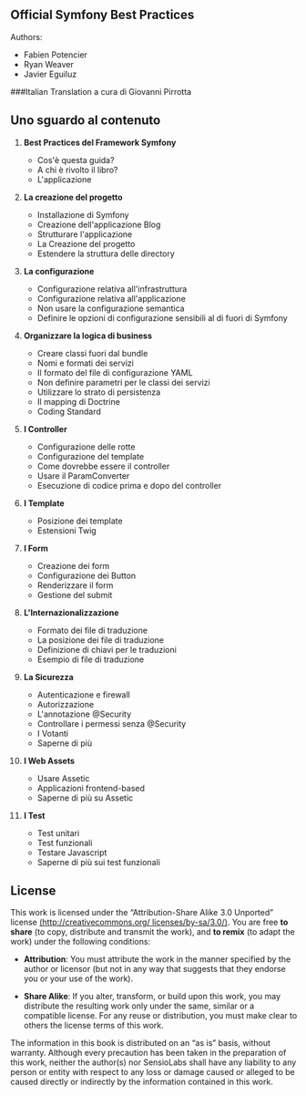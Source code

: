 
## Official Symfony Best Practices

Authors:
 * Fabien Potencier
 * Ryan Weaver
 * Javier Eguiluz


###Italian Translation
a cura di Giovanni Pirrotta

## Uno sguardo al contenuto

1. **Best Practices del Framework Symfony**
    * Cos'è questa guida?
    * A chi è rivolto il libro?
    * L'applicazione


2. **La creazione del progetto**
    * Installazione di Symfony
    * Creazione dell'applicazione Blog
    * Strutturare l'applicazione
    * La Creazione del progetto
    * Estendere la struttura delle directory


3. **La configurazione**
    * Configurazione relativa all'infrastruttura
    * Configurazione relativa all'applicazione
    * Non usare la configurazione semantica
    * Definire le opzioni di configurazione sensibili al di fuori di Symfony



4. **Organizzare la logica di business**
    * Creare classi fuori dal bundle
    * Nomi e formati dei servizi
    * Il formato del file di configurazione YAML
    * Non definire parametri per le classi dei servizi
    * Utilizzare lo strato di persistenza
    * Il mapping di Doctrine
    * Coding Standard


5. **I Controller**
    * Configurazione delle rotte
    * Configurazione del template
    * Come dovrebbe essere il controller
    * Usare il ParamConverter
    * Esecuzione di codice prima e dopo del controller


6. **I Template**
    * Posizione dei template
    * Estensioni Twig


7. **I Form**
    * Creazione dei form
    * Configurazione dei Button
    * Renderizzare il form
    * Gestione del submit


8. **L'Internazionalizzazione**
    * Formato dei file di traduzione
    * La posizione dei file di traduzione
    * Definizione di chiavi per le traduzioni
    * Esempio di file di traduzione


9. **La Sicurezza**
    * Autenticazione e firewall
    * Autorizzazione
    * L'annotazione @Security
    * Controllare i permessi senza @Security
    * I Votanti
    * Saperne di più


10. **I Web Assets**
    * Usare Assetic
    * Applicazioni frontend-based
    * Saperne di più su Assetic


11. **I Test**
    * Test unitari
    * Test funzionali
    * Testare Javascript
    * Saperne di più sui test funzionali




## License

This work is licensed under the “Attribution-Share Alike 3.0 Unported” license [(http://creativecommons.org/
licenses/by-sa/3.0/)](http://creativecommons.org/licenses/by-sa/3.0/).
You are free **to share** (to copy, distribute and transmit the work), and **to remix** (to adapt the work) under the
following conditions:

 * **Attribution**: You must attribute the work in the manner specified by the author or licensor (but
not in any way that suggests that they endorse you or your use of the work).

 * **Share Alike**: If you alter, transform, or build upon this work, you may distribute the resulting work
only under the same, similar or a compatible license. For any reuse or distribution, you must make
clear to others the license terms of this work.

The information in this book is distributed on an “as is” basis, without warranty. Although every precaution
has been taken in the preparation of this work, neither the author(s) nor SensioLabs shall have any liability to
any person or entity with respect to any loss or damage caused or alleged to be caused directly or indirectly by
the information contained in this work.
